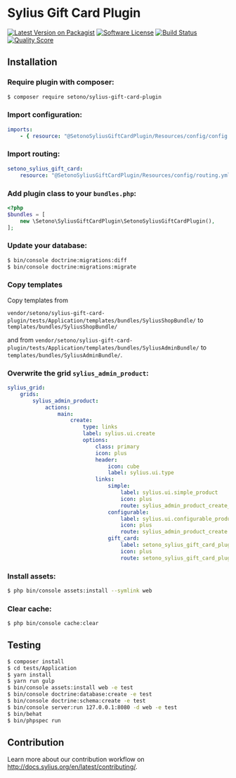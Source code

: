 # Sylius Gift Card Plugin

[![Latest Version on Packagist][ico-version]][link-packagist]
[![Software License][ico-license]](LICENSE)
[![Build Status][ico-travis]][link-travis]
[![Quality Score][ico-code-quality]][link-code-quality]

## Installation

### Require plugin with composer:

```bash
$ composer require setono/sylius-gift-card-plugin
```

### Import configuration:

```yaml
imports:
    - { resource: "@SetonoSyliusGiftCardPlugin/Resources/config/config.yml" }
```

### Import routing:
   
```yaml
setono_sylius_gift_card:
    resource: "@SetonoSyliusGiftCardPlugin/Resources/config/routing.yml"
```

### Add plugin class to your `bundles.php`:

```php
<?php
$bundles = [
    new \Setono\SyliusGiftCardPlugin\SetonoSyliusGiftCardPlugin(),
];
```

### Update your database:

```bash
$ bin/console doctrine:migrations:diff
$ bin/console doctrine:migrations:migrate
```

### Copy templates
Copy templates from


`vendor/setono/sylius-gift-card-plugin/tests/Application/templates/bundles/SyliusShopBundle/` to `templates/bundles/SyliusShopBundle/`
   
and from `vendor/setono/sylius-gift-card-plugin/tests/Application/templates/bundles/SyliusAdminBundle/` to `templates/bundles/SyliusAdminBundle/`.
   
### Overwrite the grid `sylius_admin_product`:

```yaml
sylius_grid:
    grids:
        sylius_admin_product:
            actions:
                main:
                    create:
                        type: links
                        label: sylius.ui.create
                        options:
                            class: primary
                            icon: plus
                            header:
                                icon: cube
                                label: sylius.ui.type
                            links:
                                simple:
                                    label: sylius.ui.simple_product
                                    icon: plus
                                    route: sylius_admin_product_create_simple
                                configurable:
                                    label: sylius.ui.configurable_product
                                    icon: plus
                                    route: sylius_admin_product_create
                                gift_card:
                                    label: setono_sylius_gift_card_plugin.ui.gift_card
                                    icon: plus
                                    route: setono_sylius_gift_card_plugin_admin_product_create_gift_card
```

### Install assets:

```bash
$ php bin/console assets:install --symlink web
```

### Clear cache:

```bash
$ php bin/console cache:clear
```
    
## Testing

```bash
$ composer install
$ cd tests/Application
$ yarn install
$ yarn run gulp
$ bin/console assets:install web -e test
$ bin/console doctrine:database:create -e test
$ bin/console doctrine:schema:create -e test
$ bin/console server:run 127.0.0.1:8080 -d web -e test
$ bin/behat
$ bin/phpspec run
```

## Contribution

Learn more about our contribution workflow on http://docs.sylius.org/en/latest/contributing/.

[ico-version]: https://img.shields.io/packagist/v/setono/sylius-gift-card-plugin.svg?style=flat-square
[ico-license]: https://img.shields.io/badge/license-MIT-brightgreen.svg?style=flat-square
[ico-travis]: https://img.shields.io/travis/Setono/SyliusGiftCardPlugin/master.svg?style=flat-square
[ico-code-quality]: https://img.shields.io/scrutinizer/g/Setono/SyliusGiftCardPlugin.svg?style=flat-square

[link-packagist]: https://packagist.org/packages/setono/sylius-gift-card-plugin
[link-travis]: https://travis-ci.org/Setono/SyliusGiftCardPlugin
[link-code-quality]: https://scrutinizer-ci.com/g/Setono/SyliusGiftCardPlugin
